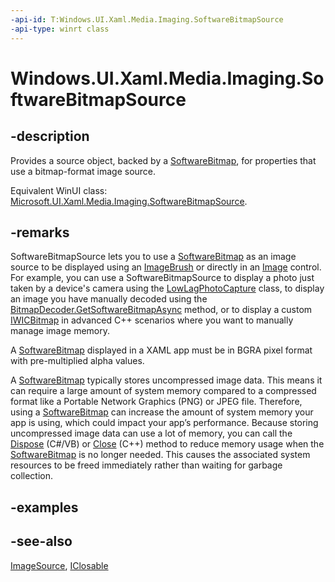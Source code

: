 ```yaml
---
-api-id: T:Windows.UI.Xaml.Media.Imaging.SoftwareBitmapSource
-api-type: winrt class
---
```


<!-- Class syntax.
public class SoftwareBitmapSource : Windows.UI.Xaml.Media.ImageSource, Windows.Foundation.IClosable, Windows.UI.Xaml.Media.Imaging.ISoftwareBitmapSource
-->

# Windows.UI.Xaml.Media.Imaging.SoftwareBitmapSource

## -description
Provides a source object, backed by a [SoftwareBitmap](../windows.graphics.imaging/softwarebitmap.md), for properties that use a bitmap-format image source.

Equivalent WinUI class: [Microsoft.UI.Xaml.Media.Imaging.SoftwareBitmapSource](/windows/winui/api/microsoft.ui.xaml.media.imaging.softwarebitmapsource).

## -remarks
SoftwareBitmapSource lets you to use a [SoftwareBitmap](../windows.graphics.imaging/softwarebitmap.md) as an image source to be displayed using an [ImageBrush](../windows.ui.xaml.media/imagebrush.md) or directly in an [Image](../windows.ui.xaml.controls/image.md) control. For example, you can use a SoftwareBitmapSource to display a photo just taken by a device's camera using the [LowLagPhotoCapture](../windows.media.capture/lowlagphotocapture.md) class, to display an image you have manually decoded using the [BitmapDecoder.GetSoftwareBitmapAsync](../windows.graphics.imaging/bitmapdecoder_getsoftwarebitmapasync_1163471917.md) method, or to display a custom [IWICBitmap](/windows/desktop/api/wincodec/nn-wincodec-iwicbitmap) in advanced C++ scenarios where you want to manually manage image memory.

A [SoftwareBitmap](../windows.graphics.imaging/softwarebitmap.md) displayed in a XAML app must be in BGRA pixel format with pre-multiplied alpha values.

A [SoftwareBitmap](../windows.graphics.imaging/softwarebitmap.md) typically stores uncompressed image data. This means it can require a large amount of system memory compared to a compressed format like a Portable Network Graphics (PNG) or JPEG file. Therefore, using a [SoftwareBitmap](../windows.graphics.imaging/softwarebitmap.md) can increase the amount of system memory your app is using, which could impact your app’s performance. Because storing uncompressed image data can use a lot of memory, you can call the [Dispose](/uwp/api/windows.ui.xaml.media.imaging.softwarebitmapsource.dispose) (C#/VB) or [Close](softwarebitmapsource_close_811482585.md) (C++) method to reduce memory usage when the [SoftwareBitmap](../windows.graphics.imaging/softwarebitmap.md) is no longer needed. This causes the associated system resources to be freed immediately rather than waiting for garbage collection.

## -examples

## -see-also
[ImageSource](../windows.ui.xaml.media/imagesource.md), [IClosable](../windows.foundation/iclosable.md)
